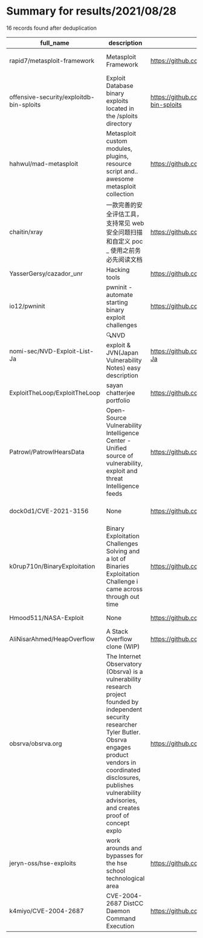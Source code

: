
# Summary for results/2021/08/28
    
16 records found after deduplication

| full_name | description | html_url | matched_list | matched_count | pushed_at | size | stargazers_count | language | forks_count | vul_ids |
|------------------------------------------|------------------------------------------------------------------------------------------------------------------------------------------------------------------------------------------------------------------------------------------------------------------|-------------------------------------------------------------|----------------------------------|-----------------|---------------------------|---------|--------------------|------------|---------------|-------------------|
| rapid7/metasploit-framework | Metasploit Framework | https://github.com/rapid7/metasploit-framework | ['metasploit module OR payload'] | 1 | 2021-08-28 00:11:20+00:00 | 564942 | 24936 | Ruby | 11506 | [] |
| offensive-security/exploitdb-bin-sploits | Exploit Database binary exploits located in the /sploits directory | https://github.com/offensive-security/exploitdb-bin-sploits | ['exploit', 'sploit'] | 2 | 2021-08-28 00:05:06+00:00 | 1534755 | 1495 | Python | 514 | [] |
| hahwul/mad-metasploit | Metasploit custom modules, plugins, resource script and.. awesome metasploit collection | https://github.com/hahwul/mad-metasploit | ['metasploit module OR payload'] | 1 | 2021-08-28 00:16:33+00:00 | 103756 | 243 | Ruby | 74 | [] |
| chaitin/xray | 一款完善的安全评估工具，支持常见 web 安全问题扫描和自定义 poc _ 使用之前务必先阅读文档 | https://github.com/chaitin/xray | ['vulnerability poc'] | 1 | 2021-08-28 00:20:54+00:00 | 35678 | 5715 | Vue | 1193 | [] |
| YasserGersy/cazador_unr | Hacking tools | https://github.com/YasserGersy/cazador_unr | ['rce', 'rce poc'] | 2 | 2021-08-28 02:09:29+00:00 | 62706 | 100 | nan | 39 | [] |
| io12/pwninit | pwninit - automate starting binary exploit challenges | https://github.com/io12/pwninit | ['exploit'] | 1 | 2021-08-28 02:30:16+00:00 | 1149 | 213 | Rust | 12 | [] |
| nomi-sec/NVD-Exploit-List-Ja | 🔍NVD exploit & JVN(Japan Vulnerability Notes) easy description | https://github.com/nomi-sec/NVD-Exploit-List-Ja | ['exploit'] | 1 | 2021-08-28 00:52:25+00:00 | 19616 | 21 | | 13 | [] |
| ExploitTheLoop/ExploitTheLoop | sayan chatterjee portfolio | https://github.com/ExploitTheLoop/ExploitTheLoop | ['exploit'] | 1 | 2021-08-28 01:47:30+00:00 | 12 | 0 | | 1 | [] |
| Patrowl/PatrowlHearsData | Open-Source Vulnerability Intelligence Center - Unified source of vulnerability, exploit and threat Intelligence feeds | https://github.com/Patrowl/PatrowlHearsData | ['exploit'] | 1 | 2021-08-28 00:03:14+00:00 | 418376 | 29 | | 15 | [] |
| dock0d1/CVE-2021-3156 | None | https://github.com/dock0d1/CVE-2021-3156 | ['cve-2'] | 1 | 2021-08-28 02:17:02+00:00 | 26 | 3 | C | 1 | ['CVE-2021-3156'] |
| k0rup710n/BinaryExploitation | Binary Exploitation Challenges Solving and a lot of Binaries Exploitation Challenge i came across through out time | https://github.com/k0rup710n/BinaryExploitation | ['exploit'] | 1 | 2021-08-28 00:37:23+00:00 | 13252 | 0 | C | 0 | [] |
| Hmood511/NASA-Exploit | None | https://github.com/Hmood511/NASA-Exploit | ['exploit'] | 1 | 2021-08-28 00:13:55+00:00 | 13 | 0 | | 0 | [] |
| AliNisarAhmed/HeapOverflow | A Stack Overflow clone (WIP) | https://github.com/AliNisarAhmed/HeapOverflow | ['heap overflow'] | 1 | 2021-08-28 00:32:17+00:00 | 66 | 0 | Haskell | 0 | [] |
| obsrva/obsrva.org | The Internet Observatory (Obsrva) is a vulnerability research project founded by independent security researcher Tyler Butler. Obsrva engages product vendors in coordinated disclosures, publishes vulnerability advisories, and creates proof of concept explo | https://github.com/obsrva/obsrva.org | ['exploit'] | 1 | 2021-08-28 01:15:47+00:00 | 40628 | 1 | JavaScript | 0 | [] |
| jeryn-oss/hse-exploits | work arounds and bypasses for the hse school technological area | https://github.com/jeryn-oss/hse-exploits | ['exploit'] | 1 | 2021-08-28 01:09:30+00:00 | 3 | 0 | HTML | 0 | [] |
| k4miyo/CVE-2004-2687 | CVE-2004-2687 DistCC Daemon Command Execution | https://github.com/k4miyo/CVE-2004-2687 | ['cve-2'] | 1 | 2021-08-28 01:47:08+00:00 | 0 | 0 | Python | 0 | ['CVE-2004-2687'] |
